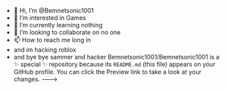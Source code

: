 - 👋 Hi, I’m @Bemnetsonic1001
- 👀 I’m interested in Games
- 🌱 I’m currently learning nothing
- 💞️ I’m looking to collaborate on no one
- 📫 How to reach me long in
- and im hacking roblox
- and bye bye sammer and hacker
Bemnetsonic1001/Bemnetsonic1001 is a ✨ special ✨ repository because its `README.md` (this file) appears on your GitHub profile.
You can click the Preview link to take a look at your changes.
--->
